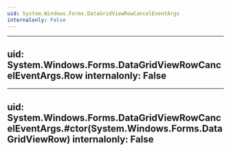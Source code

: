 ```yaml
---
uid: System.Windows.Forms.DataGridViewRowCancelEventArgs
internalonly: False
---
```


---
uid: System.Windows.Forms.DataGridViewRowCancelEventArgs.Row
internalonly: False
---

---
uid: System.Windows.Forms.DataGridViewRowCancelEventArgs.#ctor(System.Windows.Forms.DataGridViewRow)
internalonly: False
---

